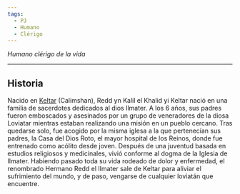 ```yaml
---
tags:
  - PJ
  - Humano
  - Clérigo
---
```

*Humano clérigo de la vida*
___
## Historia
Nacido en [Keltar](../../Lugares/Keltar.md) (Calimshan), Redd yn Kalil el Khalid yi Keltar nació en una familia de sacerdotes dedicados al dios Ilmater. A los 6 años, sus padres fueron emboscados y asesinados por un grupo de veneradores de la diosa Loviatar mientras estaban realizando una misión en un pueblo cercano. Tras quedarse solo, fue acogido por la misma iglesa a la que pertenecían sus padres, la Casa del Dios Roto, el mayor hospital de los Reinos, donde fue entrenado como acólito desde joven. Después de una juventud basada en estudios religiosos y medicinales, vivió conforme al dogma de la Iglesia de Ilmater. Habiendo pasado toda su vida rodeado de dolor y enfermedad, el renombrado Hermano Redd el Ilmater sale de Keltar para aliviar el sufrimiento del mundo, y de paso, vengarse de cualquier loviatán que encuentre.

